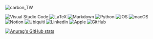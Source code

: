 ![carbon_TW](https://user-images.githubusercontent.com/56031022/207436919-77a3c405-577d-44ab-9d6a-fab9d27aad82.png)


![Visual Studio Code](https://img.shields.io/badge/Visual%20Studio%20Code-0078d7.svg?style=for-the-badge&logo=visual-studio-code&logoColor=white)
![LaTeX](https://img.shields.io/badge/latex-%23008080.svg?style=for-the-badge&logo=latex&logoColor=white)
![Markdown](https://img.shields.io/badge/markdown-%23000000.svg?style=for-the-badge&logo=markdown&logoColor=white)
![Python](https://img.shields.io/badge/python-3670A0?style=for-the-badge&logo=python&logoColor=ffdd54)
![iOS](https://img.shields.io/badge/iOS-000000?style=for-the-badge&logo=ios&logoColor=white)
![macOS](https://img.shields.io/badge/mac%20os-000000?style=for-the-badge&logo=macos&logoColor=F0F0F0)
![Notion](https://img.shields.io/badge/Notion-%23000000.svg?style=for-the-badge&logo=notion&logoColor=white)
![Ubiquiti](https://img.shields.io/badge/ubiquiti-%230559C9.svg?style=for-the-badge&logo=ubiquiti&logoColor=white)
![LinkedIn](https://img.shields.io/badge/linkedin-%230077B5.svg?style=for-the-badge&logo=linkedin&logoColor=white)
![Apple](https://img.shields.io/badge/Apple-%23000000.svg?style=for-the-badge&logo=apple&logoColor=white)
![GitHub](https://img.shields.io/badge/github-%23121011.svg?style=for-the-badge&logo=github&logoColor=white)





[![Anurag's GitHub stats](https://github-readme-stats.vercel.app/api?username=twadolowski)](https://github.com/anuraghazra/github-readme-stats)
  
<!---
twadolowski/twadolowski is a ✨ special ✨ repository because its `README.md` (this file) appears on your GitHub profile.
You can click the Preview link to take a look at your changes.
--->
